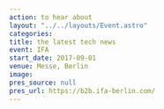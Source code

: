 ```yaml
---
action: to hear about
layout: "../../layouts/Event.astro"
categories:
title: the latest tech news
event: IFA
start_date: 2017-09-01
venue: Messe, Berlin
image:
pres_source: null
pres_url: https://b2b.ifa-berlin.com/
---
```

